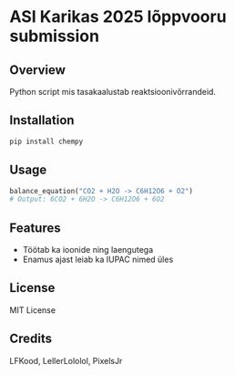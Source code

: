 # ASI Karikas 2025 lõppvooru submission

## Overview
Python script mis tasakaalustab reaktsioonivõrrandeid.

## Installation
```bash
pip install chempy
```

## Usage
```python
balance_equation("CO2 + H2O -> C6H12O6 + O2")
# Output: 6CO2 + 6H2O -> C6H12O6 + 6O2
```

## Features
- Töötab ka ioonide ning laengutega
- Enamus ajast leiab ka IUPAC nimed üles

## License
MIT License

## Credits
LFKood, LellerLololol, PixelsJr
